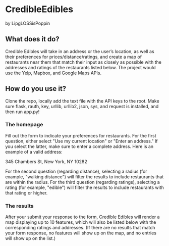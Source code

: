 # CredibleEdibles
by LipgLOSSisPoppin


## What does it do?

Credible Edibles will take in an address or the user’s location, as well as their preferences for prices/distance/ratings, and create a map of restaurants near them that match their input as closely as possible with the addresses and ratings of the restaurants listed below. The project would use the Yelp, Mapbox, and Google Maps APIs.

## How do you use it?

Clone the repo, locally add the text file with the API keys to the root. Make sure flask, rauth, key, urllib, urllib2, json, sys, and request is installed, and then run app.py!

### The homepage

Fill out the form to indicate your preferences for restaurants.
For the first question, either select "Use my current location" or "Enter an address." If you select the latter, make sure to enter a complete address. Here is an example of a valid address:

345 Chambers St, New York, NY 10282

For the second question (regarding distance), selecting a radius (for example, "walking distance") will filter the results to include restaurants that are within the radius.
For the third question (regarding ratings), selecting a rating (for example, "edible") will filter the results to include restaurants with that rating or higher.

### The results

After your submit your response to the form, Credible Edibles will render a map displaying up to 10 features, which will also be listed below with the corresponding ratings and addresses. (If there are no results that match your form response, no features will show up on the map, and no entries will show up on the list.)
